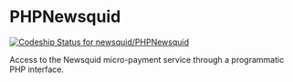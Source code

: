 PHPNewsquid
===========

[ ![Codeship Status for newsquid/PHPNewsquid](https://codeship.io/projects/12155420-f47e-0131-11eb-62e23752cce8/status)](https://codeship.io/projects/28106)

Access to the Newsquid micro-payment service through a programmatic PHP interface.
